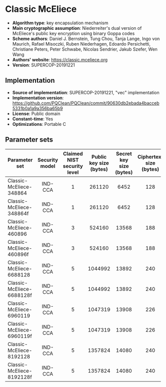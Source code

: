 Classic McEliece
================

- **Algorithm type**: key encapsulation mechanism
- **Main cryptographic assumption**: Niederreiter's dual version of McEliece's public key encryption using binary Goppa codes
- **Scheme authors**: Daniel J. Bernstein, Tung Chou, Tanja Lange, Ingo von Maurich, Rafael Misoczki, Ruben Niederhagen, Edoardo Persichetti, Christiane Peters, Peter Schwabe, Nicolas Sendrier, Jakub Szefer, Wen Wang
- **Authors' website**: https://classic.mceliece.org
- **Version**: SUPERCOP-20191221

Implementation
--------------

- **Source of implementation**: SUPERCOP-20191221, "vec" implementation
- **Implementation version**: https://github.com/PQClean/PQClean/commit/90630db2ebada4bacceb5331b0a1a9a356ba65b9
- **License**: Public domain
- **Constant-time**: Yes
- **Optimizations**: Portable C

Parameter sets
--------------

| Parameter set             | Security model | Claimed NIST security level | Public key size (bytes) | Secret key size (bytes) | Ciphertext size (bytes) | Shared secret size (bytes) |
|---------------------------|:--------------:|:---------------------------:|:-----------------------:|:-----------------------:|:-----------------------:|:--------------------------:|
| Classic-McEliece-348864   |     IND-CCA    |              1              |          261120         |           6452          |           128           |             32             |
| Classic-McEliece-348864f  |     IND-CCA    |              1              |          261120         |           6452          |           128           |             32             |
| Classic-McEliece-460896   |     IND-CCA    |              3              |          524160         |          13568          |           188           |             32             |
| Classic-McEliece-460896f  |     IND-CCA    |              3              |          524160         |          13568          |           188           |             32             |
| Classic-McEliece-6688128  |     IND-CCA    |              5              |         1044992         |          13892          |           240           |             32             |
| Classic-McEliece-6688128f |     IND-CCA    |              5              |         1044992         |          13892          |           240           |             32             |
| Classic-McEliece-6960119  |     IND-CCA    |              5              |         1047319         |          13908          |           226           |             32             |
| Classic-McEliece-6960119f |     IND-CCA    |              5              |         1047319         |          13908          |           226           |             32             |
| Classic-McEliece-8192128  |     IND-CCA    |              5              |         1357824         |          14080          |           240           |             32             |
| Classic-McEliece-8192128f |     IND-CCA    |              5              |         1357824         |          14080          |           240           |             32             |

